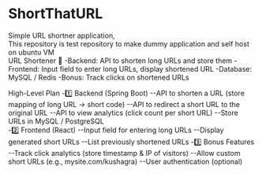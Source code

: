 # ShortThatURL
Simple URL shortner application, 
</n><br>
This repository is test repository to make dummy application and self host on ubuntu VM 
</n></br> 
URL Shortener 🔗
-Backend: API to shorten long URLs and store them
-Frontend: Input field to enter long URLs, display shortened URL
-Database: MySQL / Redis
-Bonus: Track clicks on shortened URLs

High-Level Plan
-1️⃣ Backend (Spring Boot)
--API to shorten a URL (store mapping of long URL → short code)
--API to redirect a short URL to the original URL
--API to view analytics (click count per short URL)
--Store URLs in MySQL / PostgreSQL
</br>
-2️⃣ Frontend (React)
--Input field for entering long URLs
--Display generated short URLs
--List previously shortened URLs
-3️⃣ Bonus Features
--Track click analytics (store timestamp & IP of visitors)
--Allow custom short URLs (e.g., mysite.com/kushagra)
--User authentication (optional)
